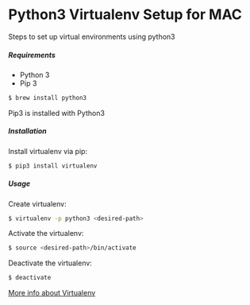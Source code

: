 # Python3 Virtualenv Setup for MAC
Steps to set up virtual environments using python3

##### Requirements
* Python 3
* Pip 3

```bash
$ brew install python3
```

Pip3 is installed with Python3

##### Installation
Install virtualenv via pip:
```bash
$ pip3 install virtualenv
```

##### Usage
Create virtualenv:
```bash
$ virtualenv -p python3 <desired-path>
```

Activate the virtualenv:
```bash
$ source <desired-path>/bin/activate
```

Deactivate the virtualenv:
```bash
$ deactivate
```


[More info about Virtualenv](https://virtualenv.pypa.io/en/stable/)
